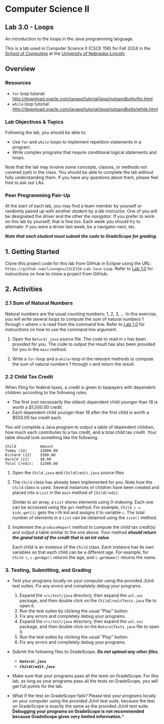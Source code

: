 # Computer Science II
## Lab 3.0 - Loops

An introduction to the loops in the Java programming language.

This is a lab used in Computer Science II (CSCE 156) for Fall 2024 
in the [School of Computing](https://computing.unl.edu) 
at the [University of Nebraska-Lincoln](https://www.unl.edu).

## Overview

### Resources

* `for` loop tutorial:
http://download.oracle.com/javase/tutorial/java/nutsandbolts/for.html
* `while` loop tutorial:
http://download.oracle.com/javase/tutorial/java/nutsandbolts/while.html


### Lab Objectives & Topics

Following the lab, you should be able to:
* Use `for` and `while` loops to implement repetition statements in a
  program.
* Write complex programs that require conditional logical statements
  and loops.

Note that the lab may involve some concepts, classes, or methods not covered (yet) in the class. You should be able to complete the lab without fully understanding them. If you have any questions about them, please feel free to ask our LAs. 

### Peer Programming Pair-Up

At the start of
each lab, you may find a team member by yourself or randomly paired up with another student by
a lab instructor.  One of you will be designated the *driver* 
and the other the *navigator*. If you prefer to work on this lab by yourself, that is fine too.  Each week you should try to alternate: if you were a driver last week, be a navigator next, etc. 

***Note that each student must submit the code to GradeScope for grading.***


## 1. Getting Started

Clone this project code for this lab from GitHub in Eclipse using the
URL: `https://github.com/lisongxu/CSCE156-Lab-Java-Loop`. Refer to [Lab 1.0](https://github.com/lisongxu/CSCE156-Lab-Java-Intro) for
instructions on how to clone a project from GitHub.

## 2. Activities 

### 2.1 Sum of Natural Numbers

Natural numbers are the usual counting numbers; 1, 2, 3, ... In this
exercise, you will write several loops to compute the sum of natural
numbers 1 through `n` where `n` is read from the command line. Refer to [Lab 1.0](https://github.com/lisongxu/CSCE156-Lab-Java-Intro) for
instructions on how to use the command line argument. 

1.  Open the `Natural.java` source file. The code to read in `n` has been
    provided for you. The code to output 
    the result has also been provided for you in the `main` method.  
   
    
2.  Write a `for`-loop and a `while`-loop in the relevant methods to
    compute the sum of natural numbers 1 through `n` and return the 
    result.
     
### 2.2 Child Tax Credit

When filing for federal taxes, a credit is given to taxpayers with
dependent children according to the following rules. 

* The first (not necessarily
the oldest) dependent
child younger than 18 is worth a $1,000.00 credit.
* Each dependent child
younger than 18 after the first child is worth a $500.00 tax credit each.

You will complete a Java program to output a table of dependent
children, how much each contributes to a tax credit, and a total child
tax credit. Your table should look something like the following.

```text
Child           Amount
Tommy (14)      $1000.00
Richard (12)    $500.00
Harold (21)     $0.00
Total Credit:   $1500.00
```

1.  Open the `Child.java` and `ChildCredit.java` source files

2.  The `Child` class has already been implemented for you. Note how the 
    `Child` class is used.  Several instances of children have been created 
    and placed into a `List` in the `main` method of `ChildCredit`.

    Similar to an array, a `List` stores elements using 0-indexing. Each one
    can be accessed using the `get` method. For example, `Child c = kids.get(i)` gets 
    the i-th kid and assigns it to variable `c`.  The total number of elements in a `List` can be obtained using the `size()` method. 

3.  Implement the `produceReport` method to compute the child tax credit(s)
    and output a table similar to the one above.  Your method ***should return
    the grand total of the credit that is an int value***.  
    
    Each child is an *instance* of the `Child` class. Each instance has its own
    variables so that each child can be a different age. For example, for `Child c`, `c.getAge()` returns the age, and `c.getName()` returns the name. 

### 3. Testing, Submitting, and Grading

* Test your programs locally on your computer using the provided JUnit test suites.  Fix any
errors and completely debug your programs.

    1. Expand the `src/test/java` directory, then expand the `unl.soc` package, and then double click on the `ChildCreditTests.java` file to open it. 
    2. Run the test suites by clicking the usual "Play" button.
    3. Fix any errors and completely debug your programs. 
    4. Expand the `src/test/java` directory, then expand the `unl.soc` package, and then double click on the `NaturalTests.java` file to open it. 
    5. Run the test suites by clicking the usual "Play" button.
    6. Fix any errors and completely debug your programs.
  
* Submit the following files to GradeScope. ***Do not upload any other files.***
    * ***`Natural.java`***
    * ***`ChildCredit.java`***

* Make sure that your programs pass all the tests on GradeScope. For this lab, as long as your programs pass all the tests on GradeScope, you will get full points for the lab.

* What if the test on GradeScope fails? Please test your programs locally on your computer using the provided JUnit test suite, because the test on GradeScope is exactly the same as the provided JUnit test suite. **Debugging your programs on GradeScope is not recommended because GradeScope gives very limited information.***
